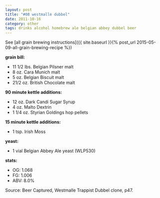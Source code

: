 ```yaml
---
layout: post
title: "#08 westmalle dubbel"
date: 2011-10-16
category: other
tags: drinks alcohol homebrew ale belgian abbey dubbel beer
---
```

See  [all grain brewing instructions]({{ site.baseurl }}{% post_url 2015-05-09-all-grain-brewing-recipe %})

**grain bill:**
* 11 1/2 lbs. Belgian Pilsner malt
* 8 oz. Cara Munich malt
* 5 oz. Belgian Biscuit malt
* 21/2 oz. British Chocolate malt

**90 minute kettle additions:**
* 12 oz. Dark Candi Sugar Syrup
* 4 oz. Malto Dextrin
* 1 1/4 oz. Styrian Goldings hop pellets

**15 minute kettle additions:**
* 1 tsp. Irish Moss

**yeast:**
* 1 vial Belgian Abbey Ale yeast (WLP530)

**stats:**
* OG: 1.068
* FG: 1.006
* ABV: 8.0%

Source: Beer Captured, Westmalle Trappist Dubbel clone, p47.
